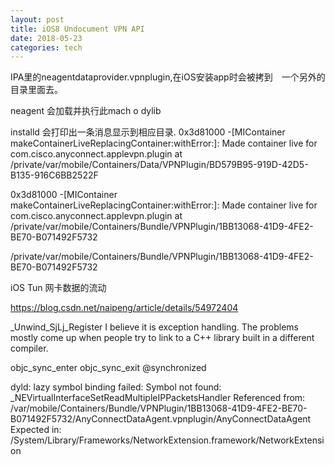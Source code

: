 ```yaml
---
layout: post  
title: iOS8 Undocument VPN API
date: 2018-05-23 
categories: tech     
---  
```



IPA里的neagentdataprovider.vpnplugin,在iOS安装app时会被拷到　一个另外的目录里面去。


neagent 会加载并执行此mach o dylib

installd 会打印出一条消息显示到相应目录.
 0x3d81000 -[MIContainer makeContainerLiveReplacingContainer:withError:]: Made container live for com.cisco.anyconnect.applevpn.plugin at /private/var/mobile/Containers/Data/VPNPlugin/BD579B95-919D-42D5-B135-916C6BB2522F

 0x3d81000 -[MIContainer makeContainerLiveReplacingContainer:withError:]: Made container live for com.cisco.anyconnect.applevpn.plugin at /private/var/mobile/Containers/Bundle/VPNPlugin/1BB13068-41D9-4FE2-BE70-B071492F5732


/private/var/mobile/Containers/Bundle/VPNPlugin/1BB13068-41D9-4FE2-BE70-B071492F5732



iOS Tun 网卡数据的流动

https://blog.csdn.net/naipeng/article/details/54972404


_Unwind_SjLj_Register
I believe it is exception handling. The problems mostly come up when people try to link to a C++ library built in a different compiler.



objc_sync_enter
objc_sync_exit
@synchronized

 dyld: lazy symbol binding failed: Symbol not found: _NEVirtualInterfaceSetReadMultipleIPPacketsHandler
      Referenced from: /var/mobile/Containers/Bundle/VPNPlugin/1BB13068-41D9-4FE2-BE70-B071492F5732/AnyConnectDataAgent.vpnplugin/AnyConnectDataAgent
      Expected in: /System/Library/Frameworks/NetworkExtension.framework/NetworkExtension
